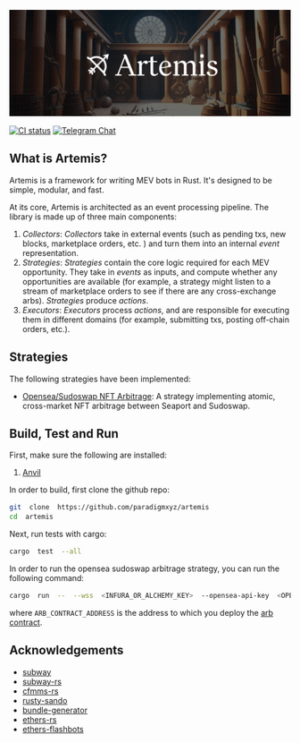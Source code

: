 
![](./assets/artemis.png)


[![CI  status](https://github.com/paradigmxyz/reth/workflows/ci/badge.svg)][gh-ci]
[![Telegram  Chat][tg-badge]][tg-url]

[gh-ci]:  https://github.com/paradigmxyz/reth/actions/workflows/rust.yml
[tg-badge]:  https://img.shields.io/badge/chat-telegram-blue

##  What  is  Artemis?

Artemis  is  a  framework  for  writing  MEV  bots  in  Rust.  It's  designed  to  be  simple,  modular,  and  fast.  

At  its  core,  Artemis  is  architected  as  an  event  processing  pipeline.  The  library  is  made  up  of  three  main  components:  

1.  *Collectors*:  *Collectors*  take  in  external  events  (such  as  pending  txs,  new  blocks,  marketplace  orders,  etc.  )  and  turn  them  into  an  internal  *event*  representation.  
2.  *Strategies*:  *Strategies*  contain  the  core  logic  required  for  each  MEV  opportunity.  They  take  in  *events*  as  inputs,  and  compute  whether  any  opportunities  are  available  (for  example,  a  strategy  might  listen  to  a  stream  of  marketplace  orders  to  see  if  there  are  any  cross-exchange  arbs).  *Strategies*  produce  *actions*.
3.  *Executors*:  *Executors*  process  *actions*,  and  are  responsible  for  executing  them  in  different  domains  (for  example,  submitting  txs,  posting  off-chain  orders,  etc.).

##  Strategies  

The  following  strategies  have  been  implemented:  

-  [Opensea/Sudoswap  NFT  Arbitrage](/crates/strategies/opensea-sudo-arb/):  A  strategy  implementing  atomic,  cross-market  NFT  arbitrage  between  Seaport  and  Sudoswap.

##  Build,  Test  and  Run

First,  make  sure  the  following  are  installed:  
1.  [Anvil](https://github.com/foundry-rs/foundry/tree/master/crates/anvil#installing-from-source)

In  order  to  build,  first  clone  the  github  repo:  

```sh
git  clone  https://github.com/paradigmxyz/artemis
cd  artemis
```

Next,  run  tests  with  cargo:  

```sh
cargo  test  --all
```

In  order  to  run  the  opensea  sudoswap  arbitrage  strategy,  you  can  run  the  following  command:  

```sh
cargo  run  --  --wss  <INFURA_OR_ALCHEMY_KEY>  --opensea-api-key  <OPENSEA_API_KEY>  --private-key  <PRIVATE_KEY>  --arb-contract-address  <ARB_CONTRACT_ADDRESS>  --bid-percentage  <BID_PERCENTAGE>
```

where  `ARB_CONTRACT_ADDRESS`  is  the  address  to  which  you  deploy  the  [arb  contract](/crates/strategies/opensea-sudo-arb/contracts/src/SudoOpenseaArb.sol).


##  Acknowledgements

-  [subway](https://github.com/libevm/subway)
-  [subway-rs](https://github.com/refcell/subway-rs)
-  [cfmms-rs](https://github.com/0xKitsune/cfmms-rs)
-  [rusty-sando](https://github.com/mouseless-eth/rusty-sando)
-  [bundle-generator](https://github.com/Alcibiades-Capital/mev_bundle_generator/blob/master/Cargo.toml)
-  [ethers-rs](https://github.com/gakonst/ethers-rs)
-  [ethers-flashbots](https://github.com/onbjerg/ethers-flashbots)



[tg-url]:  https://t.me/artemis_devs
